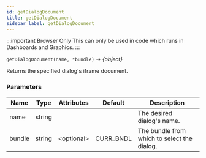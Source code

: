 ```yaml
---
id: getDialogDocument
title: getDialogDocument
sidebar_label: getDialogDocument
---
```


:::important Browser Only
This can only be used in code which runs in Dashboards and Graphics.
:::

`getDialogDocument(name, *bundle)` → _\{object\}_

Returns the specified dialog's iframe document.

### Parameters

| Name   | Type   | Attributes    | Default   | Description                                 |
| ------ | ------ | ------------- | --------- | ------------------------------------------- |
| name   | string |               |           | The desired dialog's name.                  |
| bundle | string | &lt;optional> | CURR_BNDL | The bundle from which to select the dialog. |
